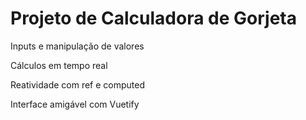 # Projeto de Calculadora de Gorjeta

Inputs e manipulação de valores

Cálculos em tempo real

Reatividade com ref e computed

Interface amigável com Vuetify
 